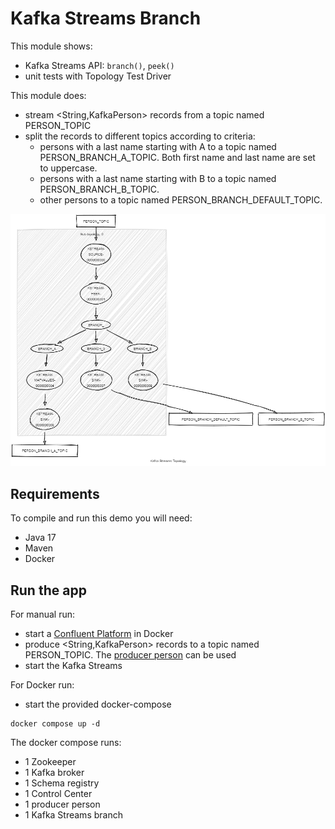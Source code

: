 # Kafka Streams Branch

This module shows:
- Kafka Streams API: `branch()`, `peek()`
- unit tests with Topology Test Driver

This module does:
- stream <String,KafkaPerson> records from a topic named PERSON_TOPIC
- split the records to different topics according to criteria:
  - persons with a last name starting with A to a topic named PERSON_BRANCH_A_TOPIC. Both first name and last name are set to uppercase.
  - persons with a last name starting with B to a topic named PERSON_BRANCH_B_TOPIC.
  - other persons to a topic named PERSON_BRANCH_DEFAULT_TOPIC.

![topology.png](topology.png)

## Requirements

To compile and run this demo you will need:
- Java 17
- Maven
- Docker

## Run the app

For manual run:
- start a [Confluent Platform](https://docs.confluent.io/platform/current/quickstart/ce-docker-quickstart.html#step-1-download-and-start-cp) in Docker
- produce <String,KafkaPerson> records to a topic named PERSON_TOPIC. The [producer person](../specific-producers/kafka-streams-producer-person) can be used
- start the Kafka Streams

For Docker run:
- start the provided docker-compose 

```
docker compose up -d
```

The docker compose runs:
- 1 Zookeeper
- 1 Kafka broker
- 1 Schema registry
- 1 Control Center
- 1 producer person
- 1 Kafka Streams branch
